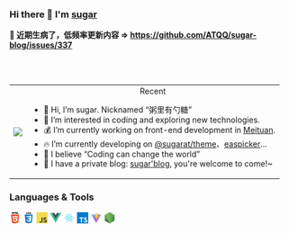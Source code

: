 ### Hi there 👋 I'm <a href="https://sugarat.top/aboutme.html">sugar</a>

**🏥 近期生病了，低频率更新内容 => https://github.com/ATQQ/sugar-blog/issues/337**


<br/>
<br/>

<table>
  <tr align="center">
    <td>
      <a href="https://github.com/anuraghazra/github-readme-stats" target="_blank">
        <img align="center" name="ATQQ's github stats" src="https://github-readme-stats.vercel.app/api?username=atqq&show_icons=true" />
      </a>
    </td>
<td align="left">
            <div align="center">Recent</div>
            <ul>
                <li>🤭 Hi, I’m sugar. Nicknamed “粥里有勺糖”</li>
                <li>🔭 I’m interested in coding and exploring new technologies.</li>
              <li>💰 I’m currently working on front-end development in <a href="https://github.com/meituan">Meituan</a>.</li>
              <li>🔥 I’m currently developing on <a href="https://github.com/ATQQ/sugar-blog/tree/master/packages/theme">@sugarat/theme<a/>、<a href="https://github.com/ATQQ/easypicker2-client">easpicker</a>... </li>
                <li>🌱 I believe “Coding can change the world” </li>
                <li>🏡 I have a private blog: <a href="https://sugarat.top" rel="nofollow">sugar'blog</a>, you're welcome to come!~ </li>
            </ul>
        </td>
  </tr>
</table>

### Languages & Tools

<p dir="auto"><code><a target="_blank" rel="noopener noreferrer nofollow" href="https://raw.githubusercontent.com/github/explore/80688e429a7d4ef2fca1e82350fe8e3517d3494d/topics/html/html.png"><img height="20" src="https://raw.githubusercontent.com/github/explore/80688e429a7d4ef2fca1e82350fe8e3517d3494d/topics/html/html.png" style="max-width: 100%;"></a></code>
<code><a target="_blank" rel="noopener noreferrer nofollow" href="https://raw.githubusercontent.com/github/explore/80688e429a7d4ef2fca1e82350fe8e3517d3494d/topics/css/css.png"><img height="20" src="https://raw.githubusercontent.com/github/explore/80688e429a7d4ef2fca1e82350fe8e3517d3494d/topics/css/css.png" style="max-width: 100%;"></a></code>
<code><a target="_blank" rel="noopener noreferrer nofollow" href="https://raw.githubusercontent.com/github/explore/80688e429a7d4ef2fca1e82350fe8e3517d3494d/topics/javascript/javascript.png"><img height="20" src="https://raw.githubusercontent.com/github/explore/80688e429a7d4ef2fca1e82350fe8e3517d3494d/topics/javascript/javascript.png" style="max-width: 100%;"></a></code>
<code><a target="_blank" rel="noopener noreferrer nofollow" href="https://raw.githubusercontent.com/github/explore/80688e429a7d4ef2fca1e82350fe8e3517d3494d/topics/vue/vue.png"><img height="20" src="https://raw.githubusercontent.com/github/explore/80688e429a7d4ef2fca1e82350fe8e3517d3494d/topics/vue/vue.png" style="max-width: 100%;"></a></code>
<code><a target="_blank" rel="noopener noreferrer nofollow" href="https://raw.githubusercontent.com/github/explore/80688e429a7d4ef2fca1e82350fe8e3517d3494d/topics/react/react.png"><img height="20" src="https://raw.githubusercontent.com/github/explore/80688e429a7d4ef2fca1e82350fe8e3517d3494d/topics/react/react.png" style="max-width: 100%;"></a></code>
<code><a target="_blank" rel="noopener noreferrer nofollow" href="https://raw.githubusercontent.com/github/explore/80688e429a7d4ef2fca1e82350fe8e3517d3494d/topics/typescript/typescript.png"><img height="20" src="https://raw.githubusercontent.com/github/explore/80688e429a7d4ef2fca1e82350fe8e3517d3494d/topics/typescript/typescript.png" style="max-width: 100%;"></a></code>
<code><a target="_blank" rel="noopener noreferrer nofollow" href="https://github.com/github/explore/blob/main/topics/vite/vite.png"><img height="20" src="https://github.com/github/explore/blob/main/topics/vite/vite.png" style="max-width: 100%;"></a></code>
<code><a target="_blank" rel="noopener noreferrer nofollow" href="https://github.com/github/explore/blob/main/topics/node/node.png"><img height="20" src="https://github.com/github/explore/blob/main/topics/nodejs/nodejs.png" style="max-width: 100%;"></a></code>
</p>

